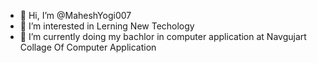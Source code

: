 - 👋 Hi, I’m @MaheshYogi007
- 👀 I’m interested in Lerning New Techology
- 🌱 I’m currently doing my bachlor in computer application at Navgujart Collage Of Computer Application


<!---
MaheshYogi007/MaheshYogi007 is a ✨ special ✨ repository because its `README.md` (this file) appears on your GitHub profile.
You can click the Preview link to take a look at your changes.
--->
